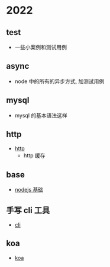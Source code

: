 # 2022

## test

- 一些小案例和测试用例

## async

- node 中的所有的异步方式, 加测试用例

## mysql

- mysql 的基本语法这样

## http

- [http](./http/readme.md)
  - http 缓存

## base

- [nodejs 基础](./base/readme.md)

## 手写 cli 工具

- [cli](./vue-router-auto-cli/readme.md)

## koa
- [koa](./koa/readme.md)